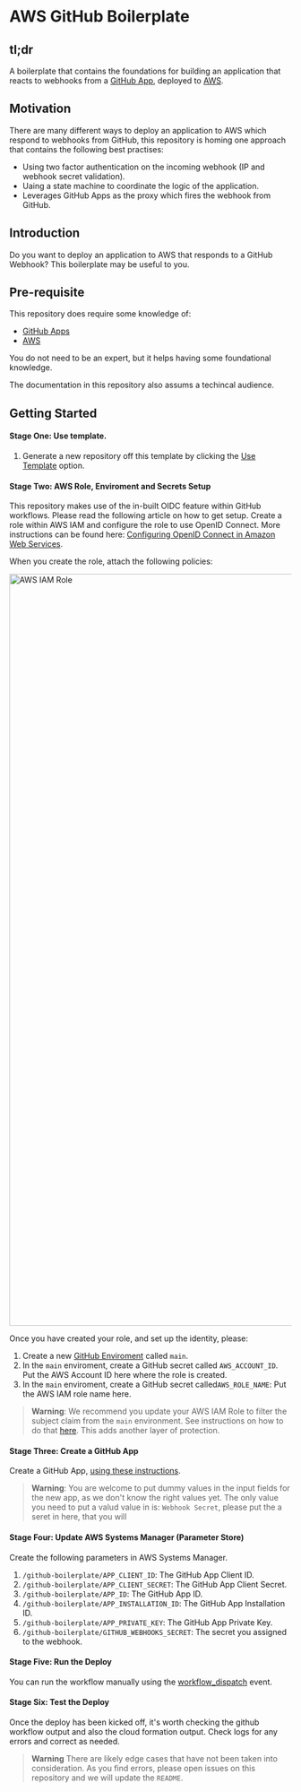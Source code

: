 # AWS GitHub Boilerplate

## tl;dr

A boilerplate that contains the foundations for building an application that reacts to webhooks from a [GitHub App](https://docs.github.com/en/developers/apps/getting-started-with-apps/about-apps), deployed to [AWS](https://aws.amazon.com/?nc2=h_lg).

## Motivation

There are many different ways to deploy an application to AWS which respond to webhooks from GitHub, this repository is homing one approach that contains the following best practises:

- Using two factor authentication on the incoming webhook (IP and webhook secret validation).
- Uaing a state machine to coordinate the logic of the application.
- Leverages GitHub Apps as the proxy which fires the webhook from GitHub.

## Introduction

Do you want to deploy an application to AWS that responds to a GitHub Webhook? This boilerplate may be useful to you.

## Pre-requisite

This repository does require some knowledge of:

- [GitHub Apps](https://docs.github.com/en/developers/apps/getting-started-with-apps/about-apps)
- [AWS](https://aws.amazon.com/?nc2=h_lg)

You do not need to be an expert, but it helps having some foundational knowledge.

The documentation in this repository also assums a techincal audience.

## Getting Started

#### Stage One: Use template.

1. Generate a new repository off this template by clicking the [Use Template](https://github.com/advanced-security/aws-github-boilerplate/generate) option.

#### Stage Two: AWS Role, Enviroment and Secrets Setup

This repository makes use of the in-built OIDC feature within GitHub workflows. Please read the following article on how to get setup. Create a role within AWS IAM and configure the role to use OpenID Connect. More instructions can be found here: [Configuring OpenID Connect in Amazon Web Services](https://docs.github.com/en/enterprise-cloud@latest/actions/deployment/security-hardening-your-deployments/configuring-openid-connect-in-amazon-web-services).

When you create the role, attach the following policies:

<img width="1342" alt="AWS IAM Role" src="https://user-images.githubusercontent.com/6696451/209571182-8af0a3f5-bf0f-478f-b187-a2dfff0447f8.png">

Once you have created your role, and set up the identity, please:

1. Create a new [GitHub Enviroment](https://docs.github.com/en/enterprise-cloud@latest/actions/deployment/targeting-different-environments/using-environments-for-deployment) called `main`.
1. In the `main` enviroment, create a GitHub secret called `AWS_ACCOUNT_ID`. Put the AWS Account ID here where the role is created.
1. In the `main` enviroment, create a GitHub secret called`AWS_ROLE_NAME`: Put the AWS IAM role name here.

> **Warning**: We recommend you update your AWS IAM Role to filter the subject claim from the `main` environment. See instructions on how to do that [here](https://docs.github.com/en/enterprise-cloud@latest/actions/deployment/security-hardening-your-deployments/about-security-hardening-with-openid-connect#filtering-for-a-specific-environment). This adds another layer of protection.

#### Stage Three: Create a GitHub App

Create a GitHub App, [using these instructions](https://docs.github.com/en/enterprise-cloud@latest/developers/apps/building-github-apps/creating-a-github-app).

> **Warning**: You are welcome to put dummy values in the input fields for the new app, as we don't know the right values yet. The only value you need to put a valud value in is: `Webhook Secret`, please put the a seret in here, that you will

#### Stage Four: Update AWS Systems Manager (Parameter Store)

Create the following parameters in AWS Systems Manager.

1. `/github-boilerplate/APP_CLIENT_ID`: The GitHub App Client ID.
2. `/github-boilerplate/APP_CLIENT_SECRET`: The GitHub App Client Secret.
3. `/github-boilerplate/APP_ID`: The GitHub App ID.
4. `/github-boilerplate/APP_INSTALLATION_ID`: The GitHub App Installation ID.
5. `/github-boilerplate/APP_PRIVATE_KEY`: The GitHub App Private Key.
6. `/github-boilerplate/GITHUB_WEBHOOKS_SECRET`: The secret you assigned to the webhook.

#### Stage Five: Run the Deploy

You can run the workflow manually using the [workflow_dispatch](https://docs.github.com/en/actions/managing-workflow-runs/manually-running-a-workflow) event.

#### Stage Six: Test the Deploy

Once the deploy has been kicked off, it's worth checking the github workflow output and also the cloud formation output. Check logs for any errors and correct as needed.

> **Warning** There are likely edge cases that have not been taken into consideration. As you find errors, please open issues on this repository and we will update the `README`.
